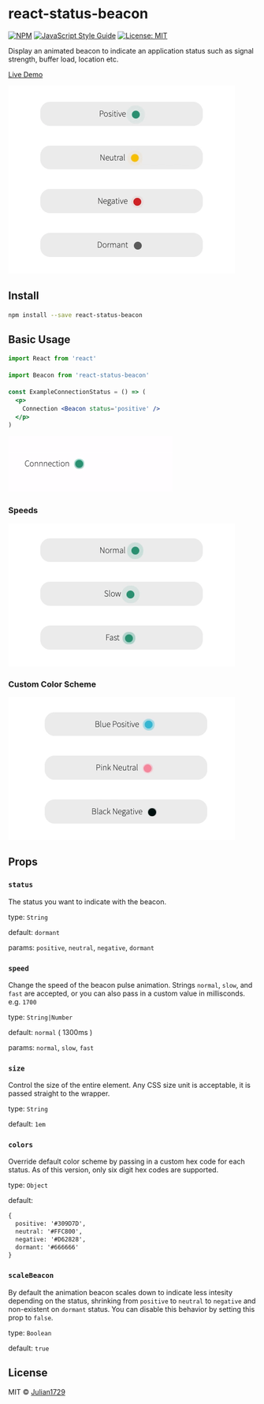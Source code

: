 # react-status-beacon

[![NPM](https://img.shields.io/npm/v/react-status-beacon.svg)](https://www.npmjs.com/package/react-status-beacon) [![JavaScript Style Guide](https://img.shields.io/badge/code_style-standard-brightgreen.svg)](https://standardjs.com) [![License: MIT](https://img.shields.io/badge/License-MIT-yellow.svg)](https://opensource.org/licenses/MIT)

Display an animated beacon to indicate an application status such as signal strength, buffer load, location etc.

<a href="https://codesandbox.io/s/react-status-beacon-examples-gt6m9?file=/src/App.js" target="_blank">Live Demo</a>

![react-status-beacon status examples](https://github.com/Julian1729/react-status-beacon/raw/main/example/assets/examples.gif)

## Install

```bash
npm install --save react-status-beacon
```

## Basic Usage

```jsx
import React from 'react'

import Beacon from 'react-status-beacon'

const ExampleConnectionStatus = () => (
  <p>
    Connection <Beacon status='positive' />
  </p>
)
```

![react-status-beacon example](https://github.com/Julian1729/react-status-beacon/raw/main/example/assets/connection_example.gif)

### Speeds

![react-status-beacon speeds example](https://github.com/Julian1729/react-status-beacon/raw/main/example/assets/speeds.gif)

### Custom Color Scheme

![react-status-beacon ](https://github.com/Julian1729/react-status-beacon/raw/main/example/assets/colors.gif)

## Props

### `status`

The status you want to indicate with the beacon.

type: `String`

default: `dormant`

params: `positive`, `neutral`, `negative`, `dormant`

### `speed`

Change the speed of the beacon pulse animation. Strings `normal`, `slow`, and `fast`
are accepted, or you can also pass in a custom value in millisconds. e.g. `1700`

type: `String|Number`

default: `normal` ( 1300ms )

params: `normal`, `slow`, `fast`

### `size`

Control the size of the entire element. Any CSS size unit is acceptable, it is passed straight to the wrapper.

type: `String`

default: `1em`

### `colors`

Override default color scheme by passing in a custom hex code for each status. As of this version, only six digit hex codes are supported.

type: `Object`

default:

```
{
  positive: '#309D7D',
  neutral: '#FFC800',
  negative: '#D62828',
  dormant: '#666666'
}
```

### `scaleBeacon`

By default the animation beacon scales down to indicate less intesity depending on the status, shrinking from `positive` to `neutral` to `negative` and non-existent on `dormant` status. You can disable this behavior by setting this prop to `false`.

type: `Boolean`

default: `true`

## License

MIT © [Julian1729](https://github.com/Julian1729)

